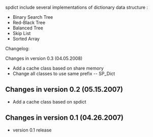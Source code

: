 spdict include several implementations of dictionary data structure :

* Binary Search Tree
* Red-Black Tree
* Balanced Tree
* Skip List
* Sorted Array


Changelog:

Changes in version 0.3 (04.05.2008)
* Add a cache class based on share memory
* Change all classes to use same prefix -- SP_Dict

Changes in version 0.2 (05.15.2007)
-------------------------------------
* Add a cache class based on spdict

Changes in version 0.1 (04.26.2007)
-------------------------------------
* version 0.1 release

